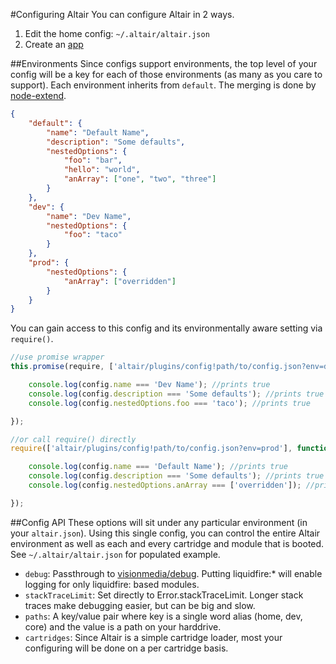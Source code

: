 #Configuring Altair
You can configure Altair in 2 ways.

1. Edit the home config: `~/.altair/altair.json`
2. Create an [app](app.md)

##Environments
Since configs support environments, the top level of your config will be a key for each of those environments (as many
as you care to support). Each environment inherits from `default`. The merging is done by [node-extend](https://www.npmjs.org/package/config-extend).

```json
{
    "default": {
        "name": "Default Name",
        "description": "Some defaults",
        "nestedOptions": {
            "foo": "bar",
            "hello": "world",
            "anArray": ["one", "two", "three"]
        }
    },
    "dev": {
        "name": "Dev Name",
        "nestedOptions": {
            "foo": "taco"
        }
    },
    "prod": {
        "nestedOptions": {
            "anArray": ["overridden"]
        }
    }
}
```

You can gain access to this config and its environmentally aware setting via `require()`.

```js
//use promise wrapper
this.promise(require, ['altair/plugins/config!path/to/config.json?env=dev']).then(function (config) {

    console.log(config.name === 'Dev Name'); //prints true
    console.log(config.description === 'Some defaults'); //prints true
    console.log(config.nestedOptions.foo === 'taco'); //prints true

});

//or call require() directly
require(['altair/plugins/config!path/to/config.json?env=prod'], function (config) {

    console.log(config.name === 'Default Name'); //prints true
    console.log(config.description === 'Some defaults'); //prints true
    console.log(config.nestedOptions.anArray === ['overridden']); //prints true (arrays DO NOT merge)

});
```

##Config API
These options will sit under any particular environment (in your `altair.json`). Using this single config, you can control the entire Altair
environment as well as each and every cartridge and module that is booted. See `~/.altair/altair.json` for populated example.

- `debug`: Passthrough to [visionmedia/debug](https://github.com/visionmedia/debug). Putting liquidfire:* will enable logging for only liquidfire: based modules.
- `stackTraceLimit`: Set directly to Error.stackTraceLimit. Longer stack traces make debugging easier, but can be big and slow.
- `paths`: A key/value pair where key is a single word alias (home, dev, core) and the value is a path on your harddrive.
- `cartridges`: Since Altair is a simple cartridge loader, most your configuring will be done on a per cartridge basis.
